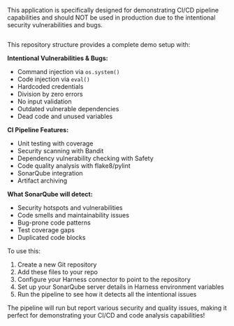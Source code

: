 This application is specifically designed for demonstrating CI/CD pipeline capabilities and should NOT be used in production due to the intentional security vulnerabilities and bugs.
```
```

This repository structure provides a complete demo setup with:

**Intentional Vulnerabilities & Bugs:**
- Command injection via `os.system()`
- Code injection via `eval()`
- Hardcoded credentials
- Division by zero errors
- No input validation
- Outdated vulnerable dependencies
- Dead code and unused variables

**CI Pipeline Features:**
- Unit testing with coverage
- Security scanning with Bandit
- Dependency vulnerability checking with Safety
- Code quality analysis with flake8/pylint
- SonarQube integration
- Artifact archiving

**What SonarQube will detect:**
- Security hotspots and vulnerabilities
- Code smells and maintainability issues
- Bug-prone code patterns
- Test coverage gaps
- Duplicated code blocks

To use this:
1. Create a new Git repository
2. Add these files to your repo
3. Configure your Harness connector to point to the repository  
4. Set up your SonarQube server details in Harness environment variables
5. Run the pipeline to see how it detects all the intentional issues

The pipeline will run but report various security and quality issues, making it perfect for demonstrating your CI/CD and code analysis capabilities!
